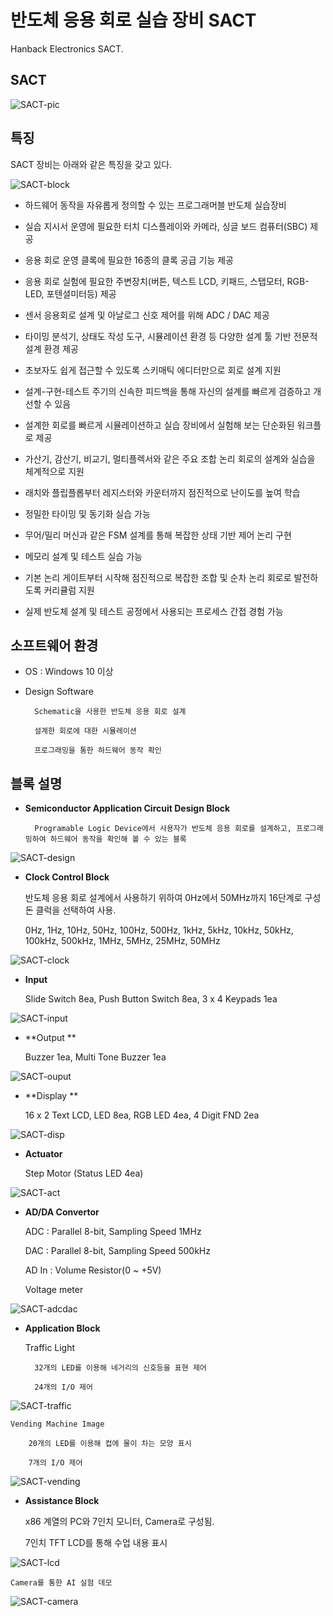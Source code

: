 # 반도체 응용 회로 실습 장비 SACT
Hanback Electronics SACT. 

## SACT 

![SACT-pic](pic/SACT01.png)


## 특징

SACT 장비는 아래와 같은 특징을 갖고 있다. 

![SACT-block](pic/SACT02.png)


- 하드웨어 동작을 자유롭게 정의할 수 있는 프로그래머블 반도체 실습장비

- 실습 지시서 운영에 필요한 터치 디스플레이와 카메라, 싱글 보드 컴퓨터(SBC) 제공

- 응용 회로 운영 클록에 필요한 16종의 클록 공급 기능 제공

- 응용 회로 실험에 필요한 주변장치(버튼, 텍스트 LCD, 키패드, 스탭모터, RGB-LED, 포텐셜미터등) 제공

- 센서 응용회로 설계 및 아날로그 신호 제어를 위해 ADC / DAC 제공

- 타이밍 분석기, 상태도 작성 도구, 시뮬레이션 환경 등 다양한 설계 툴 기반 전문적 설계 환경 제공

- 초보자도 쉽게 접근할 수 있도록 스키매틱 에디터만으로 회로 설계 지원

- 설계-구현-테스트 주기의 신속한 피드백을 통해 자신의 설계를 빠르게 검증하고 개선할 수 있음

- 설계한 회로를 빠르게 시뮬레이션하고 실습 장비에서 실험해 보는 단순화된 워크플로 제공

- 가산기, 감산기, 비교기, 멀티플렉서와 같은 주요 조합 논리 회로의 설계와 실습을 체계적으로 지원

- 래치와 플립플롭부터 레지스터와 카운터까지 점진적으로 난이도를 높여 학습

- 정밀한 타이밍 및 동기화 실습 가능

- 무어/밀리 머신과 같은 FSM 설계를 통해 복잡한 상태 기반 제어 논리 구현

- 메모리 설계 및 테스트 실습 가능

- 기본 논리 게이트부터 시작해 점진적으로 복잡한 조합 및 순차 논리 회로로 발전하도록 커리큘럼 지원

- 실제 반도체 설계 및 테스트 공정에서 사용되는 프로세스 간접 경험 가능


## 소프트웨어 환경 

- OS : Windows 10 이상

- Design Software

		Schematic을 사용한 반도체 응용 회로 설계

		설계한 회로에 대한 시뮬레이션

		프로그래밍을 통한 하드웨어 동작 확인

## 블록 설명

- **Semiconductor Application Circuit Design Block**

		Programable Logic Device에서 사용자가 반도체 응용 회로를 설계하고, 프로그래밍하여 하드웨어 동작을 확인해 볼 수 있는 블록

![SACT-design](pic/SACT03.png)

- **Clock Control Block**

	반도체 응용 회로 설계에서 사용하기 위하여 0Hz에서 50MHz까지 16단계로 구성돈 클럭을 선택하여 사용.
		
	0Hz, 1Hz, 10Hz, 50Hz, 100Hz, 500Hz, 1kHz, 5kHz, 10kHz, 50kHz, 100kHz, 500kHz, 1MHz, 5MHz, 25MHz, 50MHz

![SACT-clock](pic/SACT04.png)

- **Input**

	Slide Switch 8ea, Push Button Switch 8ea, 3 x 4 Keypads 1ea

![SACT-input](pic/SACT05.png)
 
- **Output **

	Buzzer 1ea, Multi Tone Buzzer 1ea

![SACT-ouput](pic/SACT06.png)
 
- **Display **

	16 x 2 Text LCD, LED 8ea, RGB LED 4ea, 4 Digit FND 2ea

![SACT-disp](pic/SACT07.png)
  
- **Actuator**

	Step Motor (Status LED 4ea)
 
![SACT-act](pic/SACT08.png)
 
- **AD/DA Convertor**

	ADC : Parallel 8-bit, Sampling Speed 1MHz
		
	DAC : Parallel 8-bit, Sampling Speed 500kHz
		
	AD In : Volume Resistor(0 ~ +5V)
		
	Voltage meter

![SACT-adcdac](pic/SACT09.png)
 
- **Application Block**

	Traffic Light 
		
		32개의 LED를 이용해 네거리의 신호등을 표현 제어
		
		24개의 I/O 제어

![SACT-traffic](pic/SACT10.png)
			
	Vending Machine Image
		
		20개의 LED를 이용해 컵에 물이 차는 모양 표시
		
		7개의 I/O 제어

![SACT-vending](pic/SACT11.png)
			

- **Assistance Block**

	x86 계열의 PC와 7인치 모니터, Camera로 구성됨.
		
	7인치 TFT LCD를 통해 수업 내용 표시		

![SACT-lcd](pic/SACT12.png)
			
	Camera를 통한 AI 실험 데모
		
![SACT-camera](pic/SACT13.png)
			


